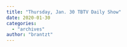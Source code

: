 ```yaml
---
title: "Thursday, Jan. 30 TBTV Daily Show"
date: 2020-01-30
categories: 
  - "archives"
author: "brantzt"
---
```



